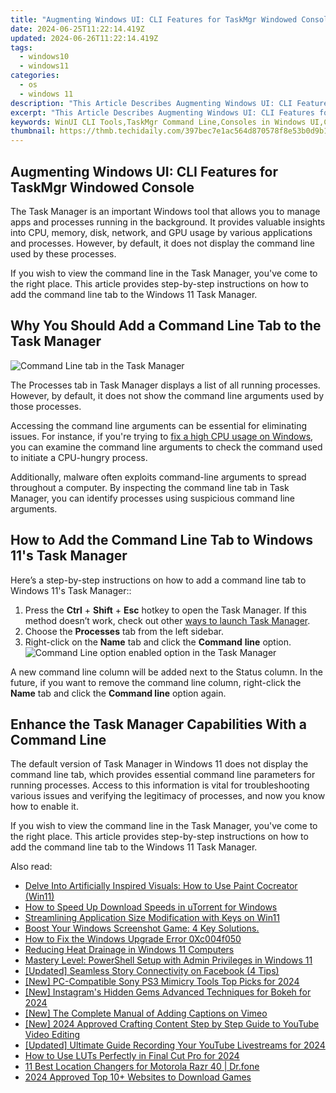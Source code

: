 ```yaml
---
title: "Augmenting Windows UI: CLI Features for TaskMgr Windowed Console"
date: 2024-06-25T11:22:14.419Z
updated: 2024-06-26T11:22:14.419Z
tags:
  - windows10
  - windows11
categories:
  - os
  - windows 11
description: "This Article Describes Augmenting Windows UI: CLI Features for TaskMgr Windowed Console"
excerpt: "This Article Describes Augmenting Windows UI: CLI Features for TaskMgr Windowed Console"
keywords: WinUI CLI Tools,TaskMgr Command Line,Consoles in Windows UI,CLI Task Management,Enhanced UI Commands,Windows CLI Interface,Console Window Features
thumbnail: https://thmb.techidaily.com/397bec7e1ac564d870578f8e53b0d9b1f4434dbf653453a52ec177581ebd538d.jpg
---
```


## Augmenting Windows UI: CLI Features for TaskMgr Windowed Console

 The Task Manager is an important Windows tool that allows you to manage apps and processes running in the background. It provides valuable insights into CPU, memory, disk, network, and GPU usage by various applications and processes. However, by default, it does not display the command line used by these processes.

 If you wish to view the command line in the Task Manager, you've come to the right place. This article provides step-by-step instructions on how to add the command line tab to the Windows 11 Task Manager.

## Why You Should Add a Command Line Tab to the Task Manager

![Command Line tab in the Task Manager](https://static1.makeuseofimages.com/wordpress/wp-content/uploads/2023/08/command-line-tab.jpg)

 The Processes tab in Task Manager displays a list of all running processes. However, by default, it does not show the command line arguments used by those processes.

 Accessing the command line arguments can be essential for eliminating issues. For instance, if you're trying to [fix a high CPU usage on Windows](https://www.makeuseof.com/tag/fix-high-cpu-usage-windows/), you can examine the command line arguments to check the command used to initiate a CPU-hungry process.

 Additionally, malware often exploits command-line arguments to spread throughout a computer. By inspecting the command line tab in Task Manager, you can identify processes using suspicious command line arguments.

## How to Add the Command Line Tab to Windows 11's Task Manager

 Here’s a step-by-step instructions on how to add a command line tab to Windows 11's Task Manager::

1. Press the **Ctrl** \+ **Shift** \+ **Esc** hotkey to open the Task Manager. If this method doesn’t work, check out other [ways to launch Task Manager](https://www.makeuseof.com/how-to-access-task-manager-on-windows-11/).
2. Choose the **Processes** tab from the left sidebar.
3. Right-click on the **Name** tab and click the **Command** **line** option.  
![Command Line option enabled option in the Task Manager](https://static1.makeuseofimages.com/wordpress/wp-content/uploads/2023/08/command-line-option-enabled.jpg)

 A new command line column will be added next to the Status column. In the future, if you want to remove the command line column, right-click the **Name** tab and click the **Command line** option again.

## Enhance the Task Manager Capabilities With a Command Line

 The default version of Task Manager in Windows 11 does not display the command line tab, which provides essential command line parameters for running processes. Access to this information is vital for troubleshooting various issues and verifying the legitimacy of processes, and now you know how to enable it.

 If you wish to view the command line in the Task Manager, you've come to the right place. This article provides step-by-step instructions on how to add the command line tab to the Windows 11 Task Manager.

<span class="atpl-alsoreadstyle">Also read:</span>
<div><ul>
<li><a href="https://win11.techidaily.com/delve-into-artificially-inspired-visuals-how-to-use-paint-cocreator-win11/"><u>Delve Into Artificially Inspired Visuals: How to Use Paint Cocreator (Win11)</u></a></li>
<li><a href="https://win11.techidaily.com/how-to-speed-up-download-speeds-in-utorrent-for-windows/"><u>How to Speed Up Download Speeds in uTorrent for Windows</u></a></li>
<li><a href="https://win11.techidaily.com/streamlining-application-size-modification-with-keys-on-win11/"><u>Streamlining Application Size Modification with Keys on Win11</u></a></li>
<li><a href="https://win11.techidaily.com/boost-your-windows-screenshot-game-4-key-solutions/"><u>Boost Your Windows Screenshot Game: 4 Key Solutions.</u></a></li>
<li><a href="https://win11.techidaily.com/how-to-fix-the-windows-upgrade-error-0xc004f050/"><u>How to Fix the Windows Upgrade Error 0Xc004f050</u></a></li>
<li><a href="https://win11.techidaily.com/reducing-heat-drainage-in-windows-11-computers/"><u>Reducing Heat Drainage in Windows 11 Computers</u></a></li>
<li><a href="https://win11.techidaily.com/mastery-level-powershell-setup-with-admin-privileges-in-windows-11/"><u>Mastery Level: PowerShell Setup with Admin Privileges in Windows 11</u></a></li>
<li><a href="https://facebook-clips.techidaily.com/updated-seamless-story-connectivity-on-facebook-4-tips/"><u>[Updated] Seamless Story Connectivity on Facebook (4 Tips)</u></a></li>
<li><a href="https://screen-video-capture.techidaily.com/new-pc-compatible-sony-ps3-mimicry-tools-top-picks-for-2024/"><u>[New] PC-Compatible Sony PS3 Mimicry Tools  Top Picks for 2024</u></a></li>
<li><a href="https://instagram-clips.techidaily.com/new-instagrams-hidden-gems-advanced-techniques-for-bokeh-for-2024/"><u>[New] Instagram's Hidden Gems  Advanced Techniques for Bokeh for 2024</u></a></li>
<li><a href="https://vimeo-videos.techidaily.com/new-the-complete-manual-of-adding-captions-on-vimeo/"><u>[New] The Complete Manual of Adding Captions on Vimeo</u></a></li>
<li><a href="https://facebook-video-footage.techidaily.com/new-2024-approved-crafting-content-step-by-step-guide-to-youtube-video-editing/"><u>[New] 2024 Approved  Crafting Content  Step by Step Guide to YouTube Video Editing</u></a></li>
<li><a href="https://screen-activity-recording.techidaily.com/updated-ultimate-guide-recording-your-youtube-livestreams-for-2024/"><u>[Updated] Ultimate Guide  Recording Your YouTube Livestreams for 2024</u></a></li>
<li><a href="https://ai-editing-video.techidaily.com/how-to-use-luts-perfectly-in-final-cut-pro-for-2024/"><u>How to Use LUTs Perfectly in Final Cut Pro for 2024</u></a></li>
<li><a href="https://location-fake.techidaily.com/11-best-location-changers-for-motorola-razr-40-drfone-by-drfone-virtual-android/"><u>11 Best Location Changers for Motorola Razr 40 | Dr.fone</u></a></li>
<li><a href="https://smart-video-creator.techidaily.com/2024-approved-top-10plus-websites-to-download-games/"><u>2024 Approved Top 10+ Websites to Download Games</u></a></li>
</ul></div>

<ins class="adsbygoogle"
      style="display:block"
      data-ad-client="ca-pub-7571918770474297"
      data-ad-slot="8358498916"
      data-ad-format="auto"
      data-full-width-responsive="true"></ins>